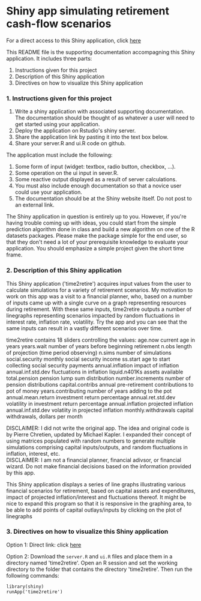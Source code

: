 # Shiny app simulating retirement cash-flow scenarios

For a direct access to this Shiny application, click [here](http://lincrampton.shinyapps.io/time2retire/)

This README file is the supporting documentation accompagning this Shiny application. It includes three parts: 

1. Instructions given for this project
2. Description of this Shiny application
3. Directives on how to visualize this Shiny application

### 1. Instructions given for this project

1. Write a shiny application with associated supporting documentation. The documentation should be thought of as whatever a user will need to get started using your application. 
2. Deploy the application on Rstudio's shiny server.
3. Share the application link by pasting it into the text box below. 
4. Share your server.R and ui.R code on github. 

The application must include the following:

1. Some form of input (widget: textbox, radio button, checkbox, ...).
2. Some operation on the ui input in sever.R.
3. Some reactive output displayed as a result of server calculations.
4. You must also include enough documentation so that a novice user could use your application.
5. The documentation should be at the Shiny website itself. Do not post to an external link.

The Shiny application in question is entirely up to you. However, if you're having trouble coming up with ideas, you could start from the simple prediction algorithm done in class and build a new algorithm on one of the R datasets packages. Please make the package simple for the end user, so that they don't need a lot of your prerequisite knowledge to evaluate your application. You should emphasize a simple project given the short time frame.  

### 2. Description of this Shiny application

This Shiny application ('time2retire') acquires input values from the user to calculate simulations for a variety of retirement scenarios.   My motivation to work on this app was a visit to a financial planner, who, based on a number of inputs came up with a single curve on a graph representing resources during retirement.  With these same inputs, time2retire outputs a number of linegraphs representing scenarios impacted by random fluctuations in interest rate, inflation rate, volatility.  Try the app and you can see that the same inputs can result in a vastly different scenarios over time.  

time2retire contains 18 sliders controlling the values:
  age.now             current age in years
  years.wait          number of years before beginning retirement
  n.obs               length of projection (time period observing)
  n.sims              number of simulations
  social.security     monthly social security income
  ss.start            age to start collecting social security payments
  annual.inflation    impact of inflation
  annual.inf.std.dev  fluctuations in inflation
  liquid.n401Ks       assets available
  total.pension       pension lump sum distribution
  number.increments   number of pension distributions
  capital.contribs    annual pre-retirement contributions to pot of money 
  years.contributing  number of years adding to the pot
  annual.mean.return  investment return percentage
  annual.ret.std.dev  volatility in investment return percentage 
  annual.inflation    projected inflation
  annual.inf.std.dev  volatiity in projected inflation
  monthly.withdrawals capital withdrawals, dollars per month 


DISCLAIMER:  I did not write the original app.  The idea and original code is by Pierre Chretien, updated by Michael Kapler.  I expanded their concept of using matrices populated with random numbers to generate multiple simulations comprising capital inputs/outputs, and random fluctuations in inflation, interest, etc.   
DISCLAIMER:  I am not a financial planner, financial adivsor, or financial wizard.  Do not make financial decisions based on the information provided by this app.


This Shiny application displays a series of line graphs illustrating various financial scenarios for retirement, based on capital assets and expenditures, impact of projected inflation/interest and fluctuations thereof.  It might be nice to expand this program so that it is responsive in the graphing area, to be able to add points of capital outlays/inputs by clicking on the plot of linegraphs


### 3. Directives on how to visualize this Shiny application

Option 1: Direct link: click [here](http://lincrampton.shinyapps.io/time2retire/)

Option 2: Download the `server.R` and `ui.R` files and place them in a directory named 'time2retire'. Open an R session and set the working directory to the folder that contains the directory 'time2retire'. Then run the following commands:

```
library(shiny)
runApp('time2retire')
```
